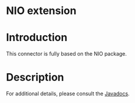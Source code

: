 NIO extension
=============

Introduction
============

This connector is fully based on the NIO package.

Description
===========

For additional details, please consult the
[Javadocs](javadocs://jse/ext/org/restlet/ext/nio/package-summary.html).

